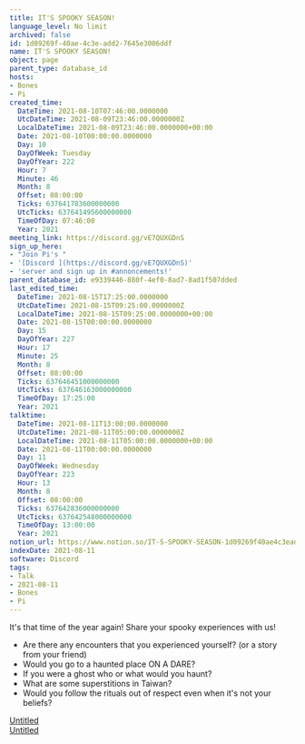 ```yaml
---
title: IT'S SPOOKY SEASON!
language_level: No limit
archived: false
id: 1d09269f-40ae-4c3e-add2-7645e3006ddf
name: IT'S SPOOKY SEASON!
object: page
parent_type: database_id
hosts:
- Bones
- Pi
created_time:
  DateTime: 2021-08-10T07:46:00.0000000
  UtcDateTime: 2021-08-09T23:46:00.0000000Z
  LocalDateTime: 2021-08-09T23:46:00.0000000+00:00
  Date: 2021-08-10T00:00:00.0000000
  Day: 10
  DayOfWeek: Tuesday
  DayOfYear: 222
  Hour: 7
  Minute: 46
  Month: 8
  Offset: 08:00:00
  Ticks: 637641783600000000
  UtcTicks: 637641495600000000
  TimeOfDay: 07:46:00
  Year: 2021
meeting_link: https://discord.gg/vE7QUXGDnS
sign_up_here:
- "Join Pi's "
- '[Discord ](https://discord.gg/vE7QUXGDnS)'
- 'server and sign up in #annoncements!'
parent_database_id: e9339446-880f-4ef0-8ad7-8ad1f507dded
last_edited_time:
  DateTime: 2021-08-15T17:25:00.0000000
  UtcDateTime: 2021-08-15T09:25:00.0000000Z
  LocalDateTime: 2021-08-15T09:25:00.0000000+00:00
  Date: 2021-08-15T00:00:00.0000000
  Day: 15
  DayOfYear: 227
  Hour: 17
  Minute: 25
  Month: 8
  Offset: 08:00:00
  Ticks: 637646451000000000
  UtcTicks: 637646163000000000
  TimeOfDay: 17:25:00
  Year: 2021
talktime:
  DateTime: 2021-08-11T13:00:00.0000000
  UtcDateTime: 2021-08-11T05:00:00.0000000Z
  LocalDateTime: 2021-08-11T05:00:00.0000000+00:00
  Date: 2021-08-11T00:00:00.0000000
  Day: 11
  DayOfWeek: Wednesday
  DayOfYear: 223
  Hour: 13
  Month: 8
  Offset: 08:00:00
  Ticks: 637642836000000000
  UtcTicks: 637642548000000000
  TimeOfDay: 13:00:00
  Year: 2021
notion_url: https://www.notion.so/IT-S-SPOOKY-SEASON-1d09269f40ae4c3eadd27645e3006ddf
indexDate: 2021-08-11
software: Discord
tags:
- Talk
- 2021-08-11
- Bones
- Pi
---
```


It's that time of the year again! Share your spooky experiences with us!
   - Are there any encounters that you experienced yourself? (or a story from your friend)
   - Would you go to a haunted place ON A
  DARE?
   - If you were a ghost who or what would you haunt?
   - What are some superstitions in Taiwan?
   - Would you follow the rituals out of respect even when it's not your beliefs?


[Untitled](https://www.notion.so/12c4a9e645d54aefa860b5f927a0b220)   
[Untitled](https://www.notion.so/482e61b02b9c4456b2b4fe86bb7544c6)   







